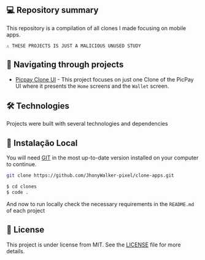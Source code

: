 ## 💻 Repository summary

This repository is a compilation of all clones I made focusing on mobile apps.

```text
⚠ THESE PROJECTS IS JUST A MALICIOUS UNUSED STUDY
```

## 🚩 Navigating through projects

- [Picpay Clone UI](https://github.com/JhonyWalker-pixel/clone-apps/tree/main/picpay-clone-ui) - This project focuses on just one Clone of the PicPay UI where it presents the `Home` screens and the `Wallet` screen.



## 🛠 Technologies

Projects were built with several technologies and dependencies

## 🔨 Instalação Local

You will need [GIT](https://git-scm.com/) in the most up-to-date version installed on your computer to continue.

```bash
git clone https://github.com/JhonyWalker-pixel/clone-apps.git

$ cd clones
$ code .
```

And now to run locally check the necessary requirements in the `README.md` of each project

## 📖 License

This project is under license from MIT. See the [LICENSE](LICENSE.md) file for more details.
